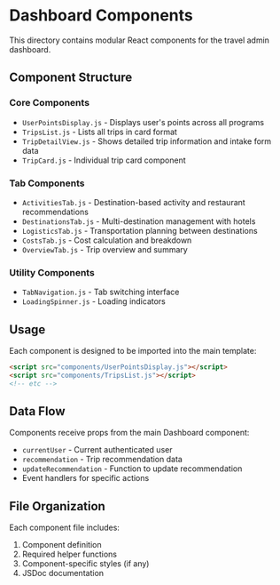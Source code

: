 # Dashboard Components

This directory contains modular React components for the travel admin dashboard.

## Component Structure

### Core Components
- `UserPointsDisplay.js` - Displays user's points across all programs
- `TripsList.js` - Lists all trips in card format
- `TripDetailView.js` - Shows detailed trip information and intake form data
- `TripCard.js` - Individual trip card component

### Tab Components
- `ActivitiesTab.js` - Destination-based activity and restaurant recommendations
- `DestinationsTab.js` - Multi-destination management with hotels
- `LogisticsTab.js` - Transportation planning between destinations
- `CostsTab.js` - Cost calculation and breakdown
- `OverviewTab.js` - Trip overview and summary

### Utility Components
- `TabNavigation.js` - Tab switching interface
- `LoadingSpinner.js` - Loading indicators

## Usage

Each component is designed to be imported into the main template:

```html
<script src="components/UserPointsDisplay.js"></script>
<script src="components/TripsList.js"></script>
<!-- etc -->
```

## Data Flow

Components receive props from the main Dashboard component:
- `currentUser` - Current authenticated user
- `recommendation` - Trip recommendation data
- `updateRecommendation` - Function to update recommendation
- Event handlers for specific actions

## File Organization

Each component file includes:
1. Component definition
2. Required helper functions
3. Component-specific styles (if any)
4. JSDoc documentation
